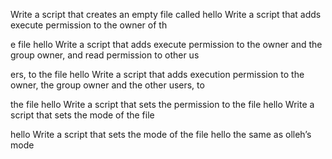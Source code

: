 Write a script that creates an empty file called hello Write a script that adds execute permission to the owner of th

e file hello Write a script that adds execute permission to the owner and the group owner, and read permission to other us

ers, to the file hello Write a script that adds execution permission to the owner, the group owner and the other users, to

 the file hello Write a script that sets the permission to the file hello Write a script that sets the mode of the file 

hello Write a script that sets the mode of the file hello the same as olleh’s mode
